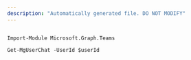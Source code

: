 ```yaml
---
description: "Automatically generated file. DO NOT MODIFY"
---
```


```powershellv1

Import-Module Microsoft.Graph.Teams

Get-MgUserChat -UserId $userId

```